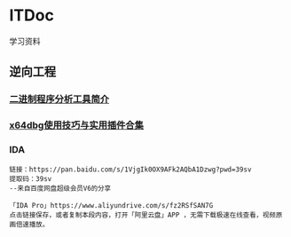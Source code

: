 # ITDoc
学习资料

## 逆向工程

### [二进制程序分析工具简介](https://blog.csdn.net/whatday/article/details/120588429)

### [x64dbg使用技巧与实用插件合集](https://gitee.com/juncheung/obsidian_cards/blob/master/x64dbg%E4%BD%BF%E7%94%A8%E6%8A%80%E5%B7%A7%E4%B8%8E%E5%AE%9E%E7%94%A8%E6%8F%92%E4%BB%B6%E5%90%88%E9%9B%86.md)

### IDA

```
链接：https://pan.baidu.com/s/1VjgIk0OX9AFk2AQbA1Dzwg?pwd=39sv 
提取码：39sv 
--来自百度网盘超级会员V6的分享

「IDA Pro」https://www.aliyundrive.com/s/fz2RSfSAN7G
点击链接保存，或者复制本段内容，打开「阿里云盘」APP ，无需下载极速在线查看，视频原画倍速播放。
```
